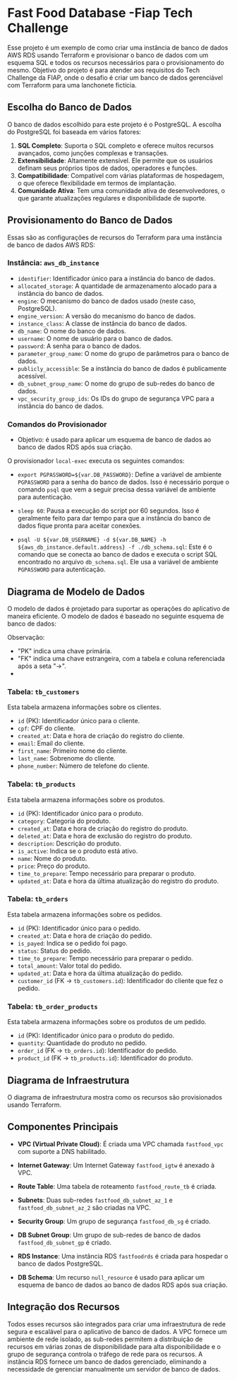 # Fast Food Database -Fiap Tech Challenge

Esse projeto é um exemplo de como criar uma instância de banco de dados AWS RDS usando Terraform e provisionar o banco de dados com um esquema SQL e todos os recursos necessários para o provisionamento do mesmo.
Objetivo do projeto é para atender aos requisitos do Tech Challenge da FIAP, onde o desafio é criar um banco de dados gerenciável com Terraform para uma lanchonete fictícia.

## Escolha do Banco de Dados

O banco de dados escolhido para este projeto é o PostgreSQL. A escolha do PostgreSQL foi baseada em vários fatores:

1. **SQL Completo**: Suporta o SQL completo e oferece muitos recursos avançados, como junções complexas e transações.
2. **Extensibilidade**: Altamente extensível. Ele permite que os usuários definam seus próprios tipos de dados, operadores e funções.
3. **Compatibilidade**: Compatível com várias plataformas de hospedagem, o que oferece flexibilidade em termos de implantação.
4. **Comunidade Ativa**: Tem uma comunidade ativa de desenvolvedores, o que garante atualizações regulares e disponibilidade de suporte.

## Provisionamento do Banco de Dados

Essas são as configurações de recursos do Terraform para uma instância de banco de dados AWS RDS:

### Instância: `aws_db_instance`

- `identifier`: Identificador único para a instância do banco de dados.
- `allocated_storage`: A quantidade de armazenamento alocado para a instância do banco de dados.
- `engine`: O mecanismo do banco de dados usado (neste caso, PostgreSQL).
- `engine_version`: A versão do mecanismo do banco de dados.
- `instance_class`: A classe de instância do banco de dados.
- `db_name`: O nome do banco de dados.
- `username`: O nome de usuário para o banco de dados.
- `password`: A senha para o banco de dados.
- `parameter_group_name`: O nome do grupo de parâmetros para o banco de dados.
- `publicly_accessible`: Se a instância do banco de dados é publicamente acessível.
- `db_subnet_group_name`: O nome do grupo de sub-redes do banco de dados.
- `vpc_security_group_ids`: Os IDs do grupo de segurança VPC para a instância do banco de dados.

### Comandos do Provisionador

- Objetivo: é usado para aplicar um esquema de banco de dados ao banco de dados RDS após sua criação.

O provisionador `local-exec` executa os seguintes comandos:

- `export PGPASSWORD=${var.DB_PASSWORD}`: Define a variável de ambiente `PGPASSWORD` para a senha do banco de dados. Isso é necessário porque o comando `psql` que vem a seguir precisa dessa variável de ambiente para autenticação.

- `sleep 60`: Pausa a execução do script por 60 segundos. Isso é geralmente feito para dar tempo para que a instância do banco de dados fique pronta para aceitar conexões.

- `psql -U ${var.DB_USERNAME} -d ${var.DB_NAME} -h ${aws_db_instance.default.address} -f ./db_schema.sql`: Este é o comando que se conecta ao banco de dados e executa o script SQL encontrado no arquivo `db_schema.sql`. Ele usa a variável de ambiente `PGPASSWORD` para autenticação.

## Diagrama de Modelo de Dados

O modelo de dados é projetado para suportar as operações do aplicativo de maneira eficiente. O modelo de dados é baseado no seguinte esquema de banco de dados:

Observação:
- "PK" indica uma chave primária.
- "FK" indica uma chave estrangeira, com a tabela e coluna referenciada após a seta "->".
- 
### Tabela: `tb_customers`

Esta tabela armazena informações sobre os clientes.

- `id` (PK): Identificador único para o cliente.
- `cpf`: CPF do cliente.
- `created_at`: Data e hora de criação do registro do cliente.
- `email`: Email do cliente.
- `first_name`: Primeiro nome do cliente.
- `last_name`: Sobrenome do cliente.
- `phone_number`: Número de telefone do cliente.

### Tabela: `tb_products`

Esta tabela armazena informações sobre os produtos.

- `id` (PK): Identificador único para o produto.
- `category`: Categoria do produto.
- `created_at`: Data e hora de criação do registro do produto.
- `deleted_at`: Data e hora de exclusão do registro do produto.
- `description`: Descrição do produto.
- `is_active`: Indica se o produto está ativo.
- `name`: Nome do produto.
- `price`: Preço do produto.
- `time_to_prepare`: Tempo necessário para preparar o produto.
- `updated_at`: Data e hora da última atualização do registro do produto.

### Tabela: `tb_orders`

Esta tabela armazena informações sobre os pedidos.

- `id` (PK): Identificador único para o pedido.
- `created_at`: Data e hora de criação do pedido.
- `is_payed`: Indica se o pedido foi pago.
- `status`: Status do pedido.
- `time_to_prepare`: Tempo necessário para preparar o pedido.
- `total_amount`: Valor total do pedido.
- `updated_at`: Data e hora da última atualização do pedido.
- `customer_id` (FK -> `tb_customers.id`): Identificador do cliente que fez o pedido.

### Tabela: `tb_order_products`

Esta tabela armazena informações sobre os produtos de um pedido.

- `id` (PK): Identificador único para o produto do pedido.
- `quantity`: Quantidade do produto no pedido.
- `order_id` (FK -> `tb_orders.id`): Identificador do pedido.
- `product_id` (FK -> `tb_products.id`): Identificador do produto.

## Diagrama de Infraestrutura

O diagrama de infraestrutura mostra como os recursos são provisionados usando Terraform.

## Componentes Principais

- **VPC (Virtual Private Cloud)**: É criada uma VPC chamada `fastfood_vpc` com suporte a DNS habilitado.

- **Internet Gateway**: Um Internet Gateway `fastfood_igtw` é anexado à VPC.

- **Route Table**: Uma tabela de roteamento `fastfood_route_tb` é criada.

- **Subnets**: Duas sub-redes `fastfood_db_subnet_az_1` e `fastfood_db_subnet_az_2` são criadas na VPC.

- **Security Group**: Um grupo de segurança `fastfood_db_sg` é criado.

- **DB Subnet Group**: Um grupo de sub-redes de banco de dados `fastfood_db_subnet_gp` é criado.

- **RDS Instance**: Uma instância RDS `fastfoodrds` é criada para hospedar o banco de dados PostgreSQL.

- **DB Schema**: Um recurso `null_resource` é usado para aplicar um esquema de banco de dados ao banco de dados RDS após sua criação.

## Integração dos Recursos

Todos esses recursos são integrados para criar uma infraestrutura de rede segura e escalável para o aplicativo de banco de dados. A VPC fornece um ambiente de rede isolado, as sub-redes permitem a distribuição de recursos em várias zonas de disponibilidade para alta disponibilidade e o grupo de segurança controla o tráfego de rede para os recursos. A instância RDS fornece um banco de dados gerenciado, eliminando a necessidade de gerenciar manualmente um servidor de banco de dados.